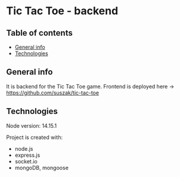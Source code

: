 # Tic Tac Toe - backend

## Table of contents

- [General info](#general-info)
- [Technologies](#technologies)

## General info

It is backend for the Tic Tac Toe game. Frontend is deployed here -> https://github.com/suszak/tic-tac-toe

## Technologies

Node version: 14.15.1

Project is created with:

- node.js
- express.js
- socket.io
- mongoDB, mongoose
